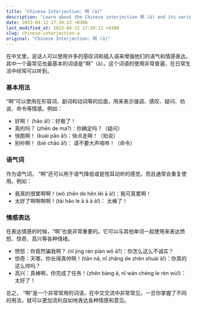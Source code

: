 ```yaml
---
title: "Chinese Interjection: 啊 (ā)"
description: "Learn about the Chinese interjection 啊 (ā) and its various uses and meanings in everyday conversation."
date: 2023-04-12 17:39:12 +0300
last_modified_at: 2023-04-12 17:39:12 +0300
slug: chinese-interjection-a
original: "Chinese Interjection: 啊 (ā)"
---
```

在中文里，说话人可以使用许多的感叹词和插入语来增强他们的语气和情感表达。其中一个最常见也最基本的词语是“啊”（ā）。这个词语的使用非常普遍，在日常生活中经常可以听到。

### 基本用法

“啊”可以使用在形容词、副词和动词等的后面，用来表示强调、感叹、疑问、劝说、命令等情感。例如：

- 好啊！ (hǎo ā!)：好极了！
- 真的吗？ (zhēn de ma?)：你确定吗？（疑问）
- 快跑啊！ (kuài pǎo ā!)：快点走啊！（劝说）
- 别吵啊！ (bié chǎo ā!)： 请不要大声喧哗！（命令）

### 语气词

作为语气词， “啊”还可以用于语气降低或是悦耳动听的感觉。而且通常会重复使用。例如：

- 我真的很累啊啊！(wǒ zhēn de hěn lèi ā ā!)：我可真累啊！
- 太好了啊啊啊啊！(tài hǎo le ā ā ā ā!)： 太棒了！

### 情感表达

在表达情感的时候，“啊”也是非常重要的。它可以与其他单词一起使用来表达愤怒、惊奇、高兴等各种情绪。

- 愤怒：你竟然骗我啊？ (nǐ jìng rán piàn wǒ ā?)：你怎么这么不诚实？
- 惊奇：天哪，你长得真帅啊！(tiān nǎ, nǐ zhǎng de zhēn shuài ā!)：你真的这么帅吗？
- 高兴：真棒啊，你完成了任务！(zhēn bàng ā, nǐ wán chéng le rèn wù!)：太好了！

总之， “啊”是一个非常常用的词语，在中文交流中非常常见。一旦你掌握了不同的用法，就可以更加流利自如地表达各种情感和意见。
